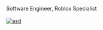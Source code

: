 Software Engineer, Roblox Specialist
<br><br>
[![asd](https://i.ibb.co/g4W50yD/twitter.png)](https://twitter.com/Meta_Maxim)
